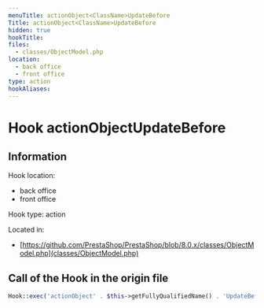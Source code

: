 ```yaml
---
menuTitle: actionObject<ClassName>UpdateBefore
Title: actionObject<ClassName>UpdateBefore
hidden: true
hookTitle: 
files:
  - classes/ObjectModel.php
location:
  - back office
  - front office
type: action
hookAliases:
---
```


# Hook actionObject<ClassName>UpdateBefore

## Information

Hook location:
  - back office
  - front office

Hook type: action

Located in: 
  - [https://github.com/PrestaShop/PrestaShop/blob/8.0.x/classes/ObjectModel.php](classes/ObjectModel.php)

## Call of the Hook in the origin file

```php
Hook::exec('actionObject' . $this->getFullyQualifiedName() . 'UpdateBefore', ['object' => $this]);
```